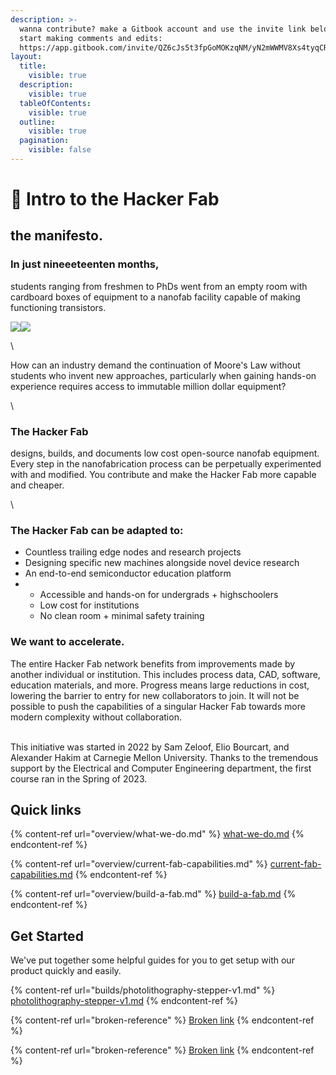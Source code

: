 ```yaml
---
description: >-
  wanna contribute? make a Gitbook account and use the invite link below to
  start making comments and edits:
  https://app.gitbook.com/invite/QZ6cJs5t3fpGoMOKzqNM/yN2mWWMV8Xs4tyqCR5eM
layout:
  title:
    visible: true
  description:
    visible: true
  tableOfContents:
    visible: true
  outline:
    visible: true
  pagination:
    visible: false
---
```


# 👋 Intro to the Hacker Fab

## the manifesto.

### **In just nineeeteenten months,**&#x20;

students ranging from freshmen to PhDs went from an empty room with cardboard boxes of equipment to a nanofab facility capable of making functioning transistors.

![](https://lh3.googleusercontent.com/lRmHpquauoL\_iEgnxNkkwGI04mpofZGgyMhDto1he5ync1x4TCX4134kKSb6I1UGznP8pnzXx-JFX\_ewvNGFoR47AFBJ12LSmRCMSnT8wVe\_IzisG9O1jmSj5cHm\_dQSMs-7LKhia87Zi6TfDiDd7mE)![](https://lh4.googleusercontent.com/41LeT\_4autKYPYrvyJM67yVk7cKJj8Lr4R7oe6n3msQwCeAOp5Wm\_Bko6m2UAITBtuoT-RK-5bWpV8T\_wwHpPaGWHthsERSJTMiCywGE-pgwcq0GUvCsZd6v-mMwyTKBOWQ6oMYrl0o6pB5gSQcW5U4)

\


How can an industry demand the continuation of Moore's Law without students who invent new approaches, particularly when gaining hands-on experience requires access to immutable million dollar equipment?

\


### **The Hacker Fab**&#x20;

designs, builds, and documents low cost open-source nanofab equipment. Every step in the nanofabrication process can be perpetually experimented with and modified. You contribute and make the Hacker Fab more capable and cheaper.&#x20;

\


### **The Hacker Fab can be adapted to:**

* Countless trailing edge nodes and research projects
* Designing specific new machines alongside novel device research
* An end-to-end semiconductor education platform
*
  * Accessible and hands-on for undergrads + highschoolers
  * Low cost for institutions
  * No clean room + minimal safety training

### **We want to accelerate.**

The entire Hacker Fab network benefits from improvements made by another individual or institution. This includes process data, CAD, software, education materials, and more. Progress means large reductions in cost, lowering the barrier to entry for new collaborators to join. It will not be possible to push the capabilities of a singular Hacker Fab towards more modern complexity without collaboration.&#x20;

\
This initiative was started in 2022 by Sam Zeloof, Elio Bourcart, and Alexander Hakim at Carnegie Mellon University. Thanks to the tremendous support by the Electrical and Computer Engineering department, the first course ran in the Spring of 2023.&#x20;



## Quick links

{% content-ref url="overview/what-we-do.md" %}
[what-we-do.md](overview/what-we-do.md)
{% endcontent-ref %}

{% content-ref url="overview/current-fab-capabilities.md" %}
[current-fab-capabilities.md](overview/current-fab-capabilities.md)
{% endcontent-ref %}

{% content-ref url="overview/build-a-fab.md" %}
[build-a-fab.md](overview/build-a-fab.md)
{% endcontent-ref %}

## Get Started

We've put together some helpful guides for you to get setup with our product quickly and easily.

{% content-ref url="builds/photolithography-stepper-v1.md" %}
[photolithography-stepper-v1.md](builds/photolithography-stepper-v1.md)
{% endcontent-ref %}

{% content-ref url="broken-reference" %}
[Broken link](broken-reference)
{% endcontent-ref %}

{% content-ref url="broken-reference" %}
[Broken link](broken-reference)
{% endcontent-ref %}
